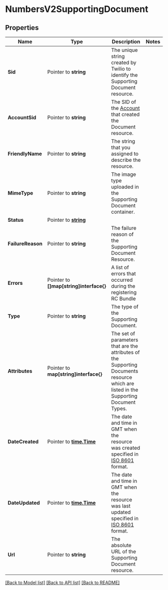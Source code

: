 # NumbersV2SupportingDocument

## Properties

Name | Type | Description | Notes
------------ | ------------- | ------------- | -------------
**Sid** | Pointer to **string** | The unique string created by Twilio to identify the Supporting Document resource. |
**AccountSid** | Pointer to **string** | The SID of the [Account](https://www.twilio.com/docs/iam/api/account) that created the Document resource. |
**FriendlyName** | Pointer to **string** | The string that you assigned to describe the resource. |
**MimeType** | Pointer to **string** | The image type uploaded in the Supporting Document container. |
**Status** | Pointer to [**string**](SupportingDocumentEnumStatus.md) |  |
**FailureReason** | Pointer to **string** | The failure reason of the Supporting Document Resource. |
**Errors** | Pointer to **[]map[string]interface{}** | A list of errors that occurred during the registering RC Bundle |
**Type** | Pointer to **string** | The type of the Supporting Document. |
**Attributes** | Pointer to **map[string]interface{}** | The set of parameters that are the attributes of the Supporting Documents resource which are listed in the Supporting Document Types. |
**DateCreated** | Pointer to [**time.Time**](time.Time.md) | The date and time in GMT when the resource was created specified in [ISO 8601](https://en.wikipedia.org/wiki/ISO_8601) format. |
**DateUpdated** | Pointer to [**time.Time**](time.Time.md) | The date and time in GMT when the resource was last updated specified in [ISO 8601](https://en.wikipedia.org/wiki/ISO_8601) format. |
**Url** | Pointer to **string** | The absolute URL of the Supporting Document resource. |

[[Back to Model list]](../README.md#documentation-for-models) [[Back to API list]](../README.md#documentation-for-api-endpoints) [[Back to README]](../README.md)


